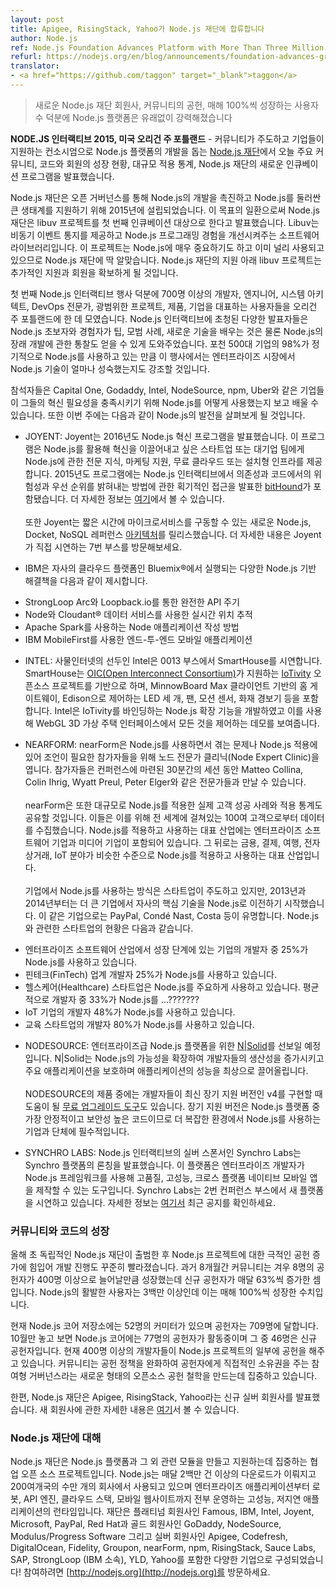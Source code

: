 ```yaml
---
layout: post
title: Apigee, RisingStack, Yahoo가 Node.js 재단에 합류합니다
author: Node.js
ref: Node.js Foundation Advances Platform with More Than Three Million Users
refurl: https://nodejs.org/en/blog/announcements/foundation-advances-growth/
translator:
- <a href="https://github.com/taggon" target="_blank">taggon</a>
---
```

<!--
> Node.js Platform Stronger Than Ever with New Node.js Foundation Members,  
Community Contributions, and 100 Percent Year-Over-Year User Growth
-->
> 새로운 Node.js 재단 회원사, 커뮤니티의 공헌, 매해 100%씩 성장하는 사용자 수 덕분에 Node.js 플랫폼은 유래없이 강력해졌습니다

<!--
**NODE.JS INTERACTIVE 2015, PORTLAND, OR.** — [The Node.js Foundation](https://nodejs.org/en/foundation/), a community-led and industry-backed consortium to advance the development of the Node.js platform, today is announcing major community, code and membership growth, adoption statistics of the technology at large, and the Foundation’s new incubation program.
-->
**NODE.JS 인터랙티브 2015, 미국 오리건 주 포틀랜드** - 커뮤니티가 주도하고 기업들이 지원하는 컨소시엄으로 Node.js 플랫폼의 개발을 돕는 [Node.js 재단](https://nodejs.org/en/foundation/)에서 오늘 주요 커뮤니티, 코드와 회원의 성장 현황, 대규모 적용 통계, Node.js 재단의 새로운 인큐베이션 프로그램을 발표했습니다.

<!--
The Node.js Foundation was founded in 2015 to accelerate the development of Node.js and support the large ecosystem that it encompasses through open governance. As part of this mission, the Foundation announced its first incubation project libuv. Libuv is a software library that provides asynchronous event notification and improves the Node.js programming experience. The project is both critical to Node.js and already widely used, making it a natural fit for the Foundation. Under the Foundation's umbrella, it will receive additional support and mentorship.
-->
Node.js 재단은 오픈 거버넌스를 통해 Node.js의 개발을 촉진하고 Node.js를 둘러싼 큰 생태계를 지원하기 위해 2015년에 설립되었습니다. 이 목표의 일환으로써 Node.js 재단은  libuv 프로젝트를 첫 번째 인큐베이션 대상으로 한다고 발표했습니다. Libuv는 비동기 이벤트 통지를 제공하고 Node.js 프로그래밍 경험을 개선시켜주는 소프트웨어 라이브러리입니다. 이 프로젝트는 Node.js에 매우 중요하기도 하고 이미 널리 사용되고 있으므로 Node.js 재단에 딱 알맞습니다. Node.js 재단의 지원 아래 libuv 프로젝트는 추가적인 지원과 회원을 확보하게 될 것입니다.

<!--
The first Node.js Interactive event unites more than 700 developers, engineers, system architects, DevOps professionals and users representing a wide range of projects, products and companies in Portland, Ore. Node.js Interactive brings together a broad range of speakers to help experienced and novice Node.js users alike learn tips, best practices, new skills, as well as gain insight into future developments for the technology. With Node.js being used in 98% of the Fortune 500 companies regularly, the event will also highlight the maturation of the technology within enterprises.
-->
첫 번째 Node.js 인터랙티브 행사 덕분에 700명 이상의 개발자, 엔지니어, 시스템 아키텍트, DevOps 전문가, 광범위한 프로젝트, 제품, 기업을 대표하는 사용자들을 오리건 주 포틀랜드에 한 데 모였습니다. Node.js 인터랙티브에 초청된 다양한 발표자들은 Node.js 초보자와 경험자가 팁, 모범 사례, 새로운 기술을 배우는 것은 물론 Node.js의 장래 개발에 관한 통찰도 얻을 수 있게 도와주었습니다. 포천 500대 기업의 98%가 정기적으로 Node.js를 사용하고 있는 만큼 이 행사에서는 엔터프라이즈 시장에서 Node.js 기술이 얼마나 성숙했는지도 강조할 것입니다.

<!--
Attendees have the opportunity to see and learn more about how organizations like Capital One, GoDaddy, Intel, NodeSource, npm and Uber are using Node.js to meet their innovation needs. Attendees are also getting a first look at Node.js advancements announced and demoed this week including:
-->
참석자들은 Capital One, Godaddy, Intel, NodeSource, npm, Uber와 같은 기업들이 그들의 혁신 필요성을 충족시키기 위해 Node.js를 어떻게 사용했는지 보고 배울 수 있습니다. 또한 이번 주에는 다음과 같이 Node.js의 발전을 살펴보게 될 것입니다.

<!--
* JOYENT: Joyent is announcing the 2016 Node.js Innovation Program, which provides Node.js expertise, marketing support and free cloud or on-premise infrastructure to start-ups and teams within larger enterprises that are driving innovation powered by Node.js. The 2015 program included [bitHound](https://www.bithound.io/), who will speak at Node.js Interactive about innovative approaches to identifying risk and priorities in dependencies and code.  More info can be found [here](https://www.joyent.com/innovation).
<br><br>Joyent also released a new Node.js, Docker and NoSQL reference [architecture](https://www.joyent.com/blog/how-to-dockerize-a-complete-application) that enables microservices in seconds. To learn more, the company will be demoing this at booth number 7.
-->
* JOYENT: Joyent는 2016년도 Node.js 혁신 프로그램을 발표했습니다.
이 프로그램은 Node.js를 활용해 혁신을 이끌어내고 싶은 스타트업 또는 대기업 팀에게 Node.js에 관한 전문 지식, 마케팅 지원, 무료 클라우드 또는 설치형 인프라를 제공합니다.
2015년도 프로그램에는 Node.js 인터랙티브에서 의존성과 코드에서의 위험성과 우선 순위를 밝혀내는 방법에 관한 획기적인 접근을 발표한 [bitHound](https://www.bithound.io/)가 포함됐습니다.
더 자세한 정보는 [여기](https://www.joyent.com/innovation)에서 볼 수 있습니다.
<br><br>또한 Joyent는 짧은 시간에 마이크로서비스를 구동할 수 있는 새로운 Node.js, Docket, NoSQL 레퍼런스 [아키텍처](https://www.joyent.com/blog/how-to-dockerize-a-complete-application)를 릴리스했습니다. 더 자세한 내용은 Joyent가 직접 시연하는 7번 부스를 방문해보세요.

<!--
* IBM is featuring multiple Node.js based solutions for: a complete API lifecycle via StrongLoop Arc and Loopback.io; real-time location tracking in Node using Cloudant®  data services; how to write Node applications against Apache Spark; and end-to-end mobile applications using IBM MobileFirst -- all running on Bluemix®, IBM's Cloud Platform.
-->
* IBM은 자사의 클라우드 플랫폼인 Bluemix®에서 실행되는 다양한 Node.js 기반 해결책을 다음과 같이 제시합니다.
 - StrongLoop Arc와 Loopback.io를 통한 완전한 API 주기
 - Node와 Cloudant® 데이터 서비스를 사용한 실시간 위치 추적
 - Apache Spark를 사용하는 Node 애플리케이션 작성 방법
 - IBM MobileFirst를 사용한 엔드-투-엔드 모바일 애플리케이션

<!--
* INTEL: A leader in the Internet of Things, Intel will be demoing a SmartHouse at booth number 0013. Based on the [IoTivity](https://www.iotivity.org/) open source project, which is sponsored by the [Open Interconnect Consortium (OIC)](http://openinterconnect.org/), the SmartHouse includes a home gateway from MinnowBoard Max client, three Edison controlled LEDs, fan, motion sensor, and smoke detector. Intel developed Node.js binding for IoTivity to power the demo with everything being controlled from a WebGL 3D virtual house interface.
-->
* INTEL: 사물인터넷의 선두인 Intel은 0013 부스에서 SmartHouse를 시연합니다.
SmartHouse는 [OIC(Open Interconnect Consortium)](http://openinterconnect.org/)가 지원하는 [IoTivity](https://www.iotivity.org/) 오픈소스 프로젝트를 기반으로 하며, MinnowBoard Max 클라이언트 기반의 홈 게이트웨이, Edison으로 제어하는 LED 세 개, 팬, 모션 센서, 화재 경보기 등을 포함합니다. Intel은  IoTivity를 바인딩하는 Node.js 확장 기능을 개발하였고 이를 사용해 WebGL 3D 가상 주택 인터페이스에서 모든 것을 제어하는 데모를 보여줍니다.

<!--
* NEARFORM: nearForm is holding a Node Expert Clinic for attendees who are looking for advice on Node.js adoption or struggling with any existing problems. Individuals will be connected to experts including Matteo Collina, Colin Ihrig, Wyatt Preul and Peter Elger for 30 minute sessions which can be arranged at the conference.
<br><br>In addition, the company is sharing real customer successes and adoption statistics of Node.js at large. The company gathered the data from 100 of their Node customers across the globe. The leading industries in implementation and adoption of Node.js include enterprise software companies and media companies. Financial, payment, travel, e-commerce and IoT tie for third in industries that are leading in both adoption and implementation.
<br><br>Startups are leading the way in adding Node.js into their strategy, but in 2013 and 2014 larger incumbents started to transition their stacks with Node.js as a core technology, notable names include PayPal, Condé Nast, and Costa. In terms of startup saturation:
-->
* NEARFORM: nearForm은 Node.js를 사용하면서 겪는 문제나 Node.js 적용에 있어 조언이 필요한 참가자들을 위해 노드 전문가 클리닉(Node Expert Clinic)을 엽니다.
참가자들은 컨퍼런스에 마련된 30분간의 세션 동안 Matteo Collina, Colin Ihrig, Wyatt Preul, Peter Elger와 같은 전문가들과 만날 수 있습니다.
<br><br>nearForm은 또한 대규모로 Node.js를 적용한 실제 고객 성공 사례와 적용 통계도 공유할 것입니다.
이들은 이를 위해 전 세계에 걸쳐있는 100여 고객으로부터 데이터를 수집했습니다.
Node.js를 적용하고 사용하는 대표 산업에는 엔터프라이즈 소프트웨어 기업과 미디어 기업이 포함되어 있습니다.
그 뒤로는 금용, 결제, 여행, 전자상거래, IoT 분야가 비슷한 수준으로 Node.js를 적용하고 사용하는 대표 산업입니다.<!-- 역주: 원문에는 '공동 3위(tie for third)'라는 표현이 있지만 어색한 듯 해서 '비슷한 수준'이라는 말로 수정했습니다 -->
<br><br>기업에서 Node.js를 사용하는 방식은 스타트업이 주도하고 있지만, 2013년과 2014년부터는 더 큰 기업에서 자사의 핵심 기술을 Node.js로 이전하기 시작했습니다.
이 같은 기업으로는 PayPal, Condé Nast, Costa 등이 유명합니다.
Node.js와 관련한 스타트업의 현황은 다음과 같습니다.

<!--
 * 25% of developers at growth-stage companies in enterprise software are using Node.js;
 * 25% of developers at FinTech startups are using Node.js;
 * Healthcare startups are using Node.js in a significant way - an average of 33% of developers are using Node.js with the primary    use-case to enable rapid-innovation;
 * 48% of developers are using Node.js at IoT companies;
 * 80% of developers at education startups are using the technology.
-->
 * 엔터프라이즈 소프트웨어 산업에서 성장 단계에 있는 기업의 개발자 중 25%가 Node.js를 사용하고 있습니다.
 * 핀테크(FinTech) 업계 개발자 25%가 Node.js를 사용하고 있습니다.
 * 헬스케어(Healthcare) 스타트업은 Node.js를 주요하게 사용하고 있습니다. 평균적으로 개발자 중 33%가 Node.js를 ...???????
 * IoT 기업의 개발자 48%가 Node.js를 사용하고 있습니다.
 * 교육 스타트업의 개발자 80%가 Node.js를 사용하고 있습니다.

<!--
* NODESOURCE: The company will showcase [N|Solid](https://nodesource.com/products/nsolid) for Enterprise-grade Node.js platform. It extends the capability of Node.js to provide increased developer productivity, protection of critical applications, and peak application performance.
<br><br>The company will also have [free upgrade tools](https://marketing.nodesource.com/acton/fs/blocks/showLandingPage/a/15680/p/p-001f/t/page/fm/4) available to help developers implement the latest Long Term Support version, v4. This version is essential for enterprises and companies using Node.js in more complex environments as it is the most stable and highly security code from the platform.
-->
* NODESOURCE: 엔터프라이즈급 Node.js 플랫폼을 위한 [N|Solid](https://nodesource.com/products/nsolid)를 선보일 예정입니다.
N|Solid는 Node.js의 가능성을 확장하여 개발자들의 생산성을 증가시키고 주요 애플리케이션을 보호하며 애플리케이션의 성능을 최상으로 끌어올립니다.
<br><br>NODESOURCE의 제품 중에는 개발자들이 최신 장기 지원 버전인 v4를 구현할 때 도움이 될 [무료 업그레이드 도구](https://marketing.nodesource.com/acton/fs/blocks/showLandingPage/a/15680/p/p-001f/t/page/fm/4)도 있습니다.
장기 지원 버전은 Node.js 플랫폼 중 가장 안정적이고 보안성 높은 코드이므로 더 복잡한 환경에서 Node.js를 사용하는 기업과 단체에 필수적입니다.

<!--
* SYNCHRO LABS: Silver Node.js Interactive sponsor Synchro Labs announced the launch of Synchro platform, a new tool that allows enterprise developers to create high quality, high performance, cross-platform native mobile applications using the Node.js framework. The company is demoing the new platform at the conference booth 2. More information on the recent announcement [here](https://synchro.io/launch).
-->
* SYNCHRO LABS: Node.js 인터랙티브의 실버 스폰서인 Synchro Labs는 Synchro 플랫폼의 론칭을 발표했습니다.
이 플랫폼은 엔터프라이즈 개발자가 Node.js 프레임워크를 사용해 고품질, 고성능, 크로스 플랫폼 네이티브 모바일 앱을 제작할 수 있는 도구입니다.
Synchro Labs는 2번 컨퍼런스 부스에서 새 플랫폼을 시연하고 있습니다.
자세한 정보는 [여기서](https://synchro.io/launch) 최근 공지를 확인하세요.

<!--
### Community and Code Growth
Since the independent Node.js Foundation launched earlier this year, development progress continues to accelerate with dramatic increases in contributions to the project. In the past eight months, the community has grown from 8 to more than 400 contributors, with first-time contributors as high as 63 percent per month. There are more than 3 million active users of Node.js, which has increased 100% year over year.
-->
### 커뮤니티와 코드의 성장

올해 초 독립적인 Node.js 재단이 출범한 후 Node.js 프로젝트에 대한 극적인 공헌 증가에 힘입어 개발 진행도 꾸준히 빨라졌습니다.
과거 8개월간 커뮤니티는 겨우 8명의 공헌자가 400명 이상으로 늘어날만큼 성장했는데 신규 공헌자가 매달 63%씩 증가한 셈입니다.
Node.js의 활발한 사용자는 3백만 이상인데 이는 매해 100%씩 성장한 수치입니다.

<!--
Currently the core Node.js repository includes 52 committers, while there’s been more than 709 contributors over time. Node.js core had 77 active contributors in October alone, with 46 of those being first-time contributors. More than 400 developers have commit rights to some part of the Node.js project currently. The community is focused on creating a new type of open source contribution philosophy called participatory governance, which liberalizes contribution policies and provides direct ownership to contributors.
-->
현재 Node.js 코어 저장소에는 52명의 커미터가 있으며 공헌자는 709명에 달합니다.
10월만 놓고 보면 Node.js 코어에는 77명의 공헌자가 활동중이며 그 중 46명은 신규 공헌자입니다.
현재 400명 이상의 개발자들이 Node.js 프로젝트의 일부에 공헌을 해주고 있습니다.
커뮤니티는 공헌 정책을 완화하여 공헌자에게 직접적인 소유권을 주는 참여형 거버넌스라는 새로운 형태의 오픈소스 공헌 철학을 만드는데 집중하고 있습니다.

<!--
In addition, the Foundation announced three new Silver members to the team, Apigee, RisingStack, and Yahoo. You can find details of the new membership here.
-->
한편, Node.js 재단은 Apigee, RisingStack, Yahoo라는 신규 실버 회원사를 발표했습니다.
새 회원사에 관한 자세한 내용은 [여기](http://nodejs.github.io/nodejs-ko/articles/2015/12/08/apigee-rising-stack-yahoo/)서 볼 수 있습니다.

<!--
About Node.js Foundation
Node.js Foundation is a collaborative open source project dedicated to building and supporting the Node.js platform and other related modules. Node.js is used by tens of thousands of organizations in more than 200 countries and amasses more than 2 million downloads per month. It is the runtime of choice for high-performance, low latency applications, powering everything from enterprise applications, robots, API engines, cloud stacks and mobile websites. The Foundation is made up of a diverse group of companies including Platinum members Famous, IBM, Intel, Joyent, Microsoft, PayPal and Red Hat. Gold members include GoDaddy, NodeSource and Modulus/Progress Software, and Silver members include Apigee, Codefresh, DigitalOcean, Fidelity, Groupon, nearForm, npm, RisingStack, Sauce Labs, SAP, StrongLoop (an IBM company), YLD!, and Yahoo. Get involved here: [http://nodejs.org](https://nodejs.org/en/).
-->
### Node.js 재단에 대해

Node.js 재단은 Node.js 플랫폼과 그 외 관련 모듈을 만들고 지원하는데 집중하는 협업 오픈 소스 프로젝트입니다.
Node.js는 매달 2백만 건 이상의 다운로드가 이뤄지고 200여개국의 수만 개의 회사에서 사용되고 있으며 엔터프라이즈 애플리케이션부터 로봇, API 엔진, 클라우드 스택, 모바일 웹사이트까지 전부 운영하는 고성능, 저지연 애플리케이션의 런타임입니다.
재단은 플래티넘 회원사인 Famous, IBM, Intel, Joyent, Microsoft, PayPal, Red Hat과 골드 회원사인 GoDaddy, NodeSource, Modulus/Progress Software 그리고 실버 회원사인 Apigee, Codefresh, DigitalOcean, Fidelity, Groupon, nearForm, npm, RisingStack, Sauce Labs, SAP, StrongLoop (IBM 소속), YLD, Yahoo를 포함한 다양한 기업으로 구성되었습니다!
참여하려면 [http://nodejs.org](http://nodejs.org)를 방문하세요.
